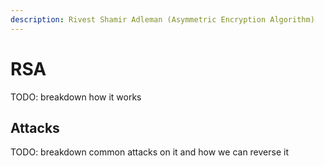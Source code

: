 ```yaml
---
description: Rivest Shamir Adleman (Asymmetric Encryption Algorithm)
---
```


# RSA

TODO: breakdown how it works

## Attacks

TODO: breakdown common attacks on it and how we can reverse it
